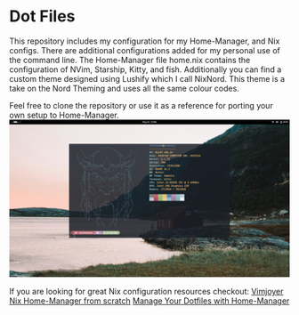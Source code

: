 # Dot Files
This repository includes my configuration for my Home-Manager, and Nix configs. There are additional configurations added for my personal use of the command line. The Home-Manager file home.nix contains the configuration of NVim, Starship, Kitty, and fish. Additionally you can find a custom theme designed using Lushify which I call NixNord. This theme is a take on the Nord Theming and uses all the same colour codes.

Feel free to clone the repository or use it as a reference for porting your own setup to Home-Manager.
![Example Photo](https://github.com/Nebula5102/dotfiles/blob/main/Example.png)

If you are looking for great Nix configuration resources checkout:
[Vimjoyer](https://www.youtube.com/@vimjoyer)
[Nix Home-Manager from scratch](https://www.youtube.com/watch?v=rUvjkBuKua4&t=2614s)
[Manage Your Dotfiles with Home-Manager](https://www.youtube.com/watch?v=IiyBeR-Guqw&t=703s)
